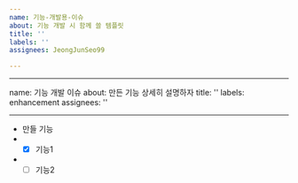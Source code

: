 ```yaml
---
name: 기능-개발용-이슈
about: 기능 개발 시 함께 쓸 템플릿
title: ''
labels: ''
assignees: JeongJunSeo99

---
```


---
name: 기능 개발 이슈
about: 만든 기능 상세히 설명하자
title: ''
labels: enhancement
assignees: ''

---

- 만들 기능
- - [x] 기능1
- - [ ] 기능2
